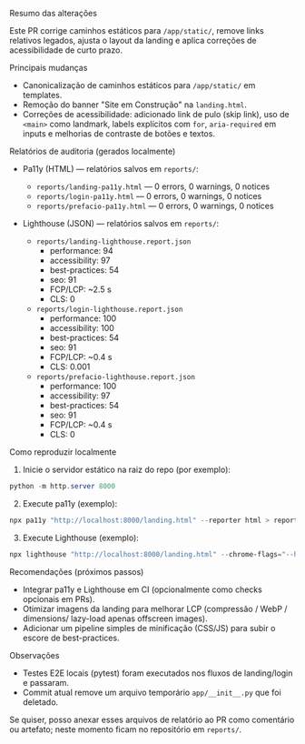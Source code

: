 Resumo das alterações

Este PR corrige caminhos estáticos para `/app/static/`, remove links relativos legados, ajusta o layout da landing e aplica correções de acessibilidade de curto prazo.

Principais mudanças

- Canonicalização de caminhos estáticos para `/app/static/` em templates.
- Remoção do banner "Site em Construção" na `landing.html`.
- Correções de acessibilidade: adicionado link de pulo (skip link), uso de `<main>` como landmark, labels explícitos com `for`, `aria-required` em inputs e melhorias de contraste de botões e textos.

Relatórios de auditoria (gerados localmente)

- Pa11y (HTML) — relatórios salvos em `reports/`:
  - `reports/landing-pa11y.html` — 0 errors, 0 warnings, 0 notices
  - `reports/login-pa11y.html` — 0 errors, 0 warnings, 0 notices
  - `reports/prefacio-pa11y.html` — 0 errors, 0 warnings, 0 notices

- Lighthouse (JSON) — relatórios salvos em `reports/`:
  - `reports/landing-lighthouse.report.json`
    - performance: 94
    - accessibility: 97
    - best-practices: 54
    - seo: 91
    - FCP/LCP: ~2.5 s
    - CLS: 0
  - `reports/login-lighthouse.report.json`
    - performance: 100
    - accessibility: 100
    - best-practices: 54
    - seo: 91
    - FCP/LCP: ~0.4 s
    - CLS: 0.001
  - `reports/prefacio-lighthouse.report.json`
    - performance: 100
    - accessibility: 97
    - best-practices: 54
    - seo: 91
    - FCP/LCP: ~0.4 s
    - CLS: 0

Como reproduzir localmente

1. Inicie o servidor estático na raiz do repo (por exemplo):

```powershell
python -m http.server 8000
```

2. Execute pa11y (exemplo):

```powershell
npx pa11y "http://localhost:8000/landing.html" --reporter html > reports/landing-pa11y.html
```

3. Execute Lighthouse (exemplo):

```powershell
npx lighthouse "http://localhost:8000/landing.html" --chrome-flags="--headless --no-sandbox --disable-gpu" --emulated-form-factor=desktop --throttling-method=provided --output=json --output-path=reports/landing-lighthouse.report.json
```

Recomendações (próximos passos)

- Integrar pa11y e Lighthouse em CI (opcionalmente como checks opcionais em PRs).
- Otimizar imagens da landing para melhorar LCP (compressão / WebP / dimensions/ lazy-load apenas offscreen images).
- Adicionar um pipeline simples de minificação (CSS/JS) para subir o escore de best-practices.

Observações

- Testes E2E locais (pytest) foram executados nos fluxos de landing/login e passaram.
- Commit atual remove um arquivo temporário `app/__init__.py` que foi deletado.

Se quiser, posso anexar esses arquivos de relatório ao PR como comentário ou artefato; neste momento ficam no repositório em `reports/`.
